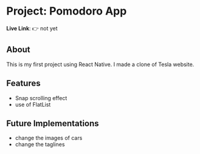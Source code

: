 # Project: Pomodoro App

**Live Link**:
👉 not yet

## About

This is my first project using React Native. I made a clone of Tesla website.

## Features

- Snap scrolling effect
- use of FlatList

## Future Implementations

- change the images of cars
- change the taglines
